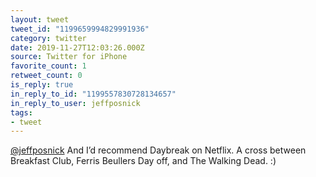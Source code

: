 ```yaml
---
layout: tweet
tweet_id: "1199659994829991936"
category: twitter
date: 2019-11-27T12:03:26.000Z
source: Twitter for iPhone
favorite_count: 1
retweet_count: 0
is_reply: true
in_reply_to_id: "1199557830728134657"
in_reply_to_user: jeffposnick
tags:
- tweet
---
```


[@jeffposnick](https://twitter.com/@jeffposnick) And I’d recommend Daybreak on Netflix. A cross between Breakfast Club, Ferris Beullers Day off, and The Walking Dead. :)
